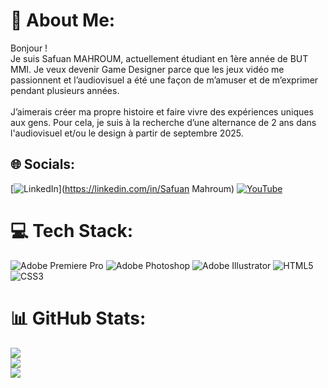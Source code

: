 # 💫 About Me:
Bonjour ! <br>Je suis Safuan MAHROUM, actuellement étudiant en 1ère année de BUT MMI. Je veux devenir Game Designer parce que les jeux vidéo me passionnent et l’audiovisuel a été une façon de m’amuser et de m’exprimer pendant plusieurs années. <br><br>J’aimerais créer ma propre histoire et faire vivre des expériences uniques aux gens. Pour cela, je suis à la recherche d’une alternance de 2 ans dans l'audiovisuel et/ou le design à partir de septembre 2025.


## 🌐 Socials:
[![LinkedIn](https://img.shields.io/badge/LinkedIn-%230077B5.svg?logo=linkedin&logoColor=white)](https://linkedin.com/in/Safuan Mahroum) [![YouTube](https://img.shields.io/badge/YouTube-%23FF0000.svg?logo=YouTube&logoColor=white)](https://youtube.com/@ThePanterSwit) 

# 💻 Tech Stack:
![Adobe Premiere Pro](https://img.shields.io/badge/Adobe%20Premiere%20Pro-9999FF.svg?style=for-the-badge&logo=Adobe%20Premiere%20Pro&logoColor=white) ![Adobe Photoshop](https://img.shields.io/badge/adobe%20photoshop-%2331A8FF.svg?style=for-the-badge&logo=adobe%20photoshop&logoColor=white) ![Adobe Illustrator](https://img.shields.io/badge/adobe%20illustrator-%23FF9A00.svg?style=for-the-badge&logo=adobe%20illustrator&logoColor=white) ![HTML5](https://img.shields.io/badge/html5-%23E34F26.svg?style=for-the-badge&logo=html5&logoColor=white) ![CSS3](https://img.shields.io/badge/css3-%231572B6.svg?style=for-the-badge&logo=css3&logoColor=white)
# 📊 GitHub Stats:
![](https://github-readme-stats.vercel.app/api?username=SafuanMahroum&theme=tokyonight&hide_border=false&include_all_commits=true&count_private=false)<br/>
![](https://github-readme-streak-stats.herokuapp.com/?user=SafuanMahroum&theme=tokyonight&hide_border=false)<br/>
![](https://github-readme-stats.vercel.app/api/top-langs/?username=SafuanMahroum&theme=tokyonight&hide_border=false&include_all_commits=true&count_private=false&layout=compact)

<!-- Proudly created with GPRM ( https://gprm.itsvg.in ) -->
